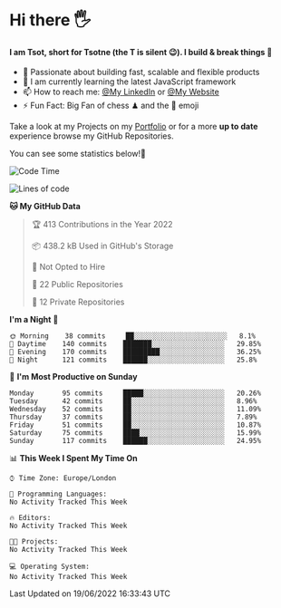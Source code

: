 # Hi there :raised_hand_with_fingers_splayed:
#### I am Tsot, short for Tsotne (the T is silent :wink:). I build & break things :space_invader:
- :telescope: Passionate about building fast, scalable and flexible products
- :seedling: I am currently learning the latest JavaScript framework 
- :mailbox: How to reach me: [@My LinkedIn](https://www.linkedin.com/in/tsotne-gvadzabia/) or [@My Website](https://tsotne.co.uk/contact)
- :zap: Fun Fact: Big Fan of chess ♟ and the 👾 emoji

Take a look at my Projects on my [Portfolio](https://tsotne.co.uk/) or for a more **up to date** experience browse my GitHub Repositories.

You can see some statistics below!:space_invader:
<!--START_SECTION:waka-->
![Code Time](http://img.shields.io/badge/Code%20Time-761%20hrs%202%20mins-blue)

![Lines of code](https://img.shields.io/badge/From%20Hello%20World%20I%27ve%20Written-626%20Thousand%20lines%20of%20code-blue)

**🐱 My GitHub Data** 

> 🏆 413 Contributions in the Year 2022
 > 
> 📦 438.2 kB Used in GitHub's Storage 
 > 
> 🚫 Not Opted to Hire
 > 
> 📜 22 Public Repositories 
 > 
> 🔑 12 Private Repositories  
 > 
**I'm a Night 🦉** 

```text
🌞 Morning    38 commits     ██░░░░░░░░░░░░░░░░░░░░░░░   8.1% 
🌆 Daytime    140 commits    ███████░░░░░░░░░░░░░░░░░░   29.85% 
🌃 Evening    170 commits    █████████░░░░░░░░░░░░░░░░   36.25% 
🌙 Night      121 commits    ██████░░░░░░░░░░░░░░░░░░░   25.8%

```
📅 **I'm Most Productive on Sunday** 

```text
Monday       95 commits     █████░░░░░░░░░░░░░░░░░░░░   20.26% 
Tuesday      42 commits     ██░░░░░░░░░░░░░░░░░░░░░░░   8.96% 
Wednesday    52 commits     ██░░░░░░░░░░░░░░░░░░░░░░░   11.09% 
Thursday     37 commits     ██░░░░░░░░░░░░░░░░░░░░░░░   7.89% 
Friday       51 commits     ██░░░░░░░░░░░░░░░░░░░░░░░   10.87% 
Saturday     75 commits     ████░░░░░░░░░░░░░░░░░░░░░   15.99% 
Sunday       117 commits    ██████░░░░░░░░░░░░░░░░░░░   24.95%

```


📊 **This Week I Spent My Time On** 

```text
⌚︎ Time Zone: Europe/London

💬 Programming Languages: 
No Activity Tracked This Week

🔥 Editors: 
No Activity Tracked This Week

🐱‍💻 Projects: 
No Activity Tracked This Week

💻 Operating System: 
No Activity Tracked This Week

```


 Last Updated on 19/06/2022 16:33:43 UTC
<!--END_SECTION:waka-->
